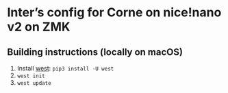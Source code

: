 # Inter’s config for Corne on nice!nano v2 on ZMK

## Building instructions (locally on macOS)
1. Install [west](https://docs.zephyrproject.org/3.2.0/develop/west/install.html): `pip3 install -U west`
2. `west init`
3. `west update`

